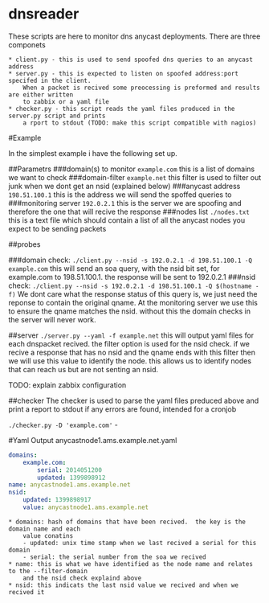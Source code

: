 dnsreader
=========

These scripts are here to monitor dns anycast deployments.  There are three componets

    * client.py - this is used to send spoofed dns queries to an anycast address
    * server.py - this is expected to listen on spoofed address:port specifed in the client.  
        When a packet is recived some preocessing is preformed and results are either written 
        to zabbix or a yaml file
    * checker.py - this script reads the yaml files produced in the server.py script and prints 
        a rport to stdout (TODO: make this script compatible with nagios)

#Example

In the simplest example i have the following set up.

##Parametrs
###domain(s) to monitor
`example.com`
this is a list of domains we want to check
###domain-filter
`example.net`
this filter is used to filter out junk when we dont get an nsid (explained below)
###anycast address
`198.51.100.1`
this is the address we will send the spoffed queries to
###monitoring server
`192.0.2.1`
this is the server we are spoofing and therefore the one that will recive the response
###nodes list
`./nodes.txt`
this is a text file which should contain a list of all the anycast nodes you expect to be sending packets
        
##probes
    
###domain check: 
`./client.py --nsid -s 192.0.2.1 -d 198.51.100.1 -Q example.com`
this will send an soa query, with the nsid bit set, for example.com to 198.51.100.1.  the response will be sent to 192.0.2.1
###nsid check: 
`./client.py --nsid -s 192.0.2.1 -d 198.51.100.1 -Q $(hostname -f)`
We dont care what the response status of this query is, we just need the reponse to contain the original qname.  At the monitoring server we use this to ensure the qname matches the nsid.  without this the domain checks in the server will never work.  

##server
`./server.py --yaml -f example.net`
this will output yaml files for each dnspacket recived.  the filter option is used for the nsid check. if we recive a response that has no nsid and the qname ends with this filter then we will use this value to identify the node.  this allows us to identify nodes that can reach us but are not senting an nsid.

TODO: explain zabbix configuration

##checker
The checker is used to parse the yaml files preduced above and print a report to stdout if any errors are found, intended for a cronjob

`./checker.py -D 'example.com'`
        - 

#Yaml Output
anycastnode1.ams.example.net.yaml
```yaml
domains:
    example.com:
        serial: 2014051200
        updated: 1399898912
name: anycastnode1.ams.example.net
nsid:
    updated: 1399898917
    value: anycastnode1.ams.example.net
``` 

    * domains: hash of domains that have been recived.  the key is the domain name and each 
        value conatins
        - updated: unix time stamp when we last recived a serial for this domain
        - serial: the serial number from the soa we recived
    * name: this is what we have identified as the node name and relates to the --filter-domain 
        and the nsid check explaind above
    * nsid: this indicats the last nsid value we recived and when we recived it


